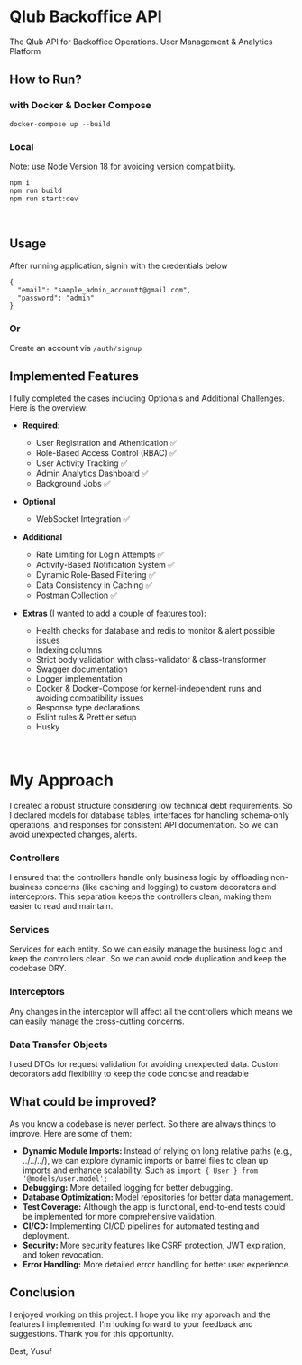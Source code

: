 # Qlub Backoffice API

The Qlub API for Backoffice Operations. User Management & Analytics Platform

## How to Run?

### with Docker & Docker Compose

```
docker-compose up --build
```

### Local

Note: use Node Version 18 for avoiding version compatibility.

```
npm i
npm run build
npm run start:dev
```

<br>

## Usage

After running application, signin with the credentials below

```
{
  "email": "sample_admin_accountt@gmail.com",
  "password": "admin"
}
```

### Or

Create an account via `/auth/signup`

## Implemented Features

I fully completed the cases including Optionals and Additional Challenges. Here is the overview:

- **Required**:
  - User Registration and Athentication ✅
  - Role-Based Access Control (RBAC) ✅
  - User Activity Tracking ✅
  - Admin Analytics Dashboard ✅
  - Background Jobs ✅
- **Optional**
  - WebSocket Integration ✅
- **Additional**

  - Rate Limiting for Login Attempts ✅
  - Activity-Based Notification System ✅
  - Dynamic Role-Based Filtering ✅
  - Data Consistency in Caching ✅
  - Postman Collection ✅

- **Extras** (I wanted to add a couple of features too):
  - Health checks for database and redis to monitor & alert possible issues
  - Indexing columns
  - Strict body validation with class-validator & class-transformer
  - Swagger documentation
  - Logger implementation
  - Docker & Docker-Compose for kernel-independent runs and avoiding compatibility issues
  - Response type declarations
  - Eslint rules & Prettier setup
  - Husky

<br>

# My Approach

I created a robust structure considering low technical debt requirements. So I declared models for database tables, interfaces for handling schema-only operations, and responses for consistent API documentation. So we can avoid unexpected changes, alerts.

### Controllers

I ensured that the controllers handle only business logic by offloading non-business concerns (like caching and logging) to custom decorators and interceptors. This separation keeps the controllers clean, making them easier to read and maintain.

### Services

Services for each entity. So we can easily manage the business logic and keep the controllers clean. So we can avoid code duplication and keep the codebase DRY.

### Interceptors

Any changes in the interceptor will affect all the controllers which means we can easily manage the cross-cutting concerns.

### Data Transfer Objects

I used DTOs for request validation for avoiding unexpected data.
Custom decorators add flexibility to keep the code concise and readable

## What could be improved?

As you know a codebase is never perfect. So there are always things to improve. Here are some of them:

- **Dynamic Module Imports:** Instead of relying on long relative paths (e.g., ../../../), we can explore dynamic imports or barrel files to clean up imports and enhance scalability. Such as `import { User } from '@models/user.model';`
- **Debugging:** More detailed logging for better debugging.
- **Database Optimization:** Model repositories for better data management.
- **Test Coverage:** Although the app is functional, end-to-end tests could be implemented for more comprehensive validation.
- **CI/CD:** Implementing CI/CD pipelines for automated testing and deployment.
- **Security:** More security features like CSRF protection, JWT expiration, and token revocation.
- **Error Handling:** More detailed error handling for better user experience.

## Conclusion

I enjoyed working on this project. I hope you like my approach and the features I implemented. I'm looking forward to your feedback and suggestions. Thank you for this opportunity.

Best,
Yusuf